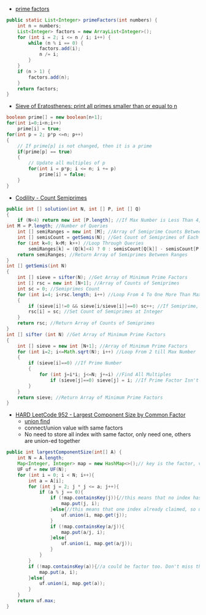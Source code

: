 - [prime factors](https://www.vogella.com/tutorials/JavaAlgorithmsPrimeFactorization/article.html)
```java
public static List<Integer> primeFactors(int numbers) {
    int n = numbers;
    List<Integer> factors = new ArrayList<Integer>();
    for (int i = 2; i <= n / i; i++) {
        while (n % i == 0) {
            factors.add(i);
            n /= i;
        }
    }
    if (n > 1) {
        factors.add(n);
    }
    return factors;
}
```

- [Sieve of Eratosthenes: print all primes smaller than or equal to n](https://www.geeksforgeeks.org/sieve-of-eratosthenes/)
```java
boolean prime[] = new boolean[n+1]; 
for(int i=0;i<n;i++) 
    prime[i] = true; 
for(int p = 2; p*p <=n; p++) 
{ 
    // If prime[p] is not changed, then it is a prime 
    if(prime[p] == true) 
    { 
        // Update all multiples of p 
        for(int i = p*p; i <= n; i += p) 
            prime[i] = false; 
    } 
}
```

- [Codility  - Count Semiprimes](https://github.com/styro103/CountSemiprimes/blob/master/CountSemiPrimes.java)
```java
public int [] solution(int N, int [] P, int [] Q) 
{
    if (N<4) return new int [P.length]; //If Max Number is Less Than 4, Return Array of Zeroes (4 is First Semiprime)
int M = P.length; //Number of Queries
    int [] semiRanges = new int [M]; //Array of Semiprime Counts Between Ranges
    int [] semisCount = getSemis(N); //Get Count of Semiprimes of Each Number Up to Max
    for (int k=0; k<M; k++) //Loop Through Queries
        semiRanges[k] = (Q[k]<4) ? 0 : semisCount[Q[k]] - semisCount[P[k]-1]; //Subtract Counts to Get Semiprimes Count Between Range
    return semiRanges; //Return Array of Semiprimes Between Ranges
}
int [] getSemis(int N)
{
    int [] sieve = sifter(N); //Get Array of Minimum Prime Factors
    int [] rsc = new int [N+1]; //Array of Counts of Semiprimes
    int sc = 0; //Semiprimes Count
    for (int i=4; i<rsc.length; i++) //Loop From 4 To One More Than Max Number
    {
        if (sieve[i]!=0 && sieve[i/sieve[i]]==0) sc++; //If Semiprime, Increase Count
        rsc[i] = sc; //Set Count of Semiprimes at Integer
    }
    return rsc; //Return Array of Counts of Semiprimes
}
int [] sifter (int N) //Get Array of Minimum Prime Factors
{
    int [] sieve = new int [N+1]; //Array of Minimum Prime Factors
    for (int i=2; i<=Math.sqrt(N); i++) //Loop From 2 till Max Number
    {
        if (sieve[i]==0) //If Prime Number
        {
            for (int j=i*i; j<=N; j+=i) //Find All Multiples
                if (sieve[j]==0) sieve[j] = i; //If Prime Factor Isn't Listed, Update
        }
    }
    return sieve; //Return Array of Minimum Prime Factors
}
```

- [HARD LeetCode 952 - Largest Component Size by Common Factor](https://leetcode.com/articles/largest-component-size-by-common-factor/)
  - [union find](https://leetcode.com/problems/largest-component-size-by-common-factor/discuss/200959/Simplest-Solution-(Union-Find-only)-No-Prime-Calculation)
  - connect/union value with same factors
  - No need to store all index with same factor, only need one, others are union-ed together
```java
public int largestComponentSize(int[] A) {
    int N = A.length;
    Map<Integer, Integer> map = new HashMap<>();// key is the factor, val is the node index
    UF uf = new UF(N);
    for (int i = 0; i < N; i++){
        int a = A[i];
        for (int j = 2; j * j <= a; j++){
            if (a % j == 0){
                if (!map.containsKey(j)){//this means that no index has claimed the factor yet
                    map.put(j, i);
                }else{//this means that one index already claimed, so union that one with current
                    uf.union(i, map.get(j));
                }
                if (!map.containsKey(a/j)){
                    map.put(a/j, i);
                }else{
                    uf.union(i, map.get(a/j));
                }
            }
        }
        if (!map.containsKey(a)){//a could be factor too. Don't miss this
            map.put(a, i);
        }else{
            uf.union(i, map.get(a));
        }
    }
    return uf.max;
}
```

